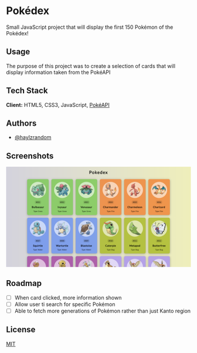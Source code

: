 # Pokédex

Small JavaScript project that will display the first 150 Pokémon of the Pokédex!

## Usage

The purpose of this project was to create a selection of cards that will display
information taken from the PokéAPI

## Tech Stack

**Client:** HTML5, CSS3, JavaScript, [PokéAPI](https://pokeapi.co/)

## Authors

- [@haylzrandom](https://www.github.com/haylzrandom)

## Screenshots

<img src="../../assets/screenshots/pokedex.png" alt="Pokédex Screenshot" width="600" />

## Roadmap

- [ ] When card clicked, more information shown
- [ ] Allow user ti search for specific Pokémon
- [ ] Able to fetch more generations of Pokémon rather than just Kanto region

## License

[MIT](https://choosealicense.com/licenses/mit/)

